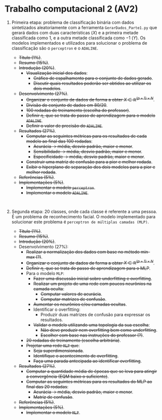 # Trabalho computacional 2 (AV2)

1. Primeira etapa: problema de classificação binária com dados sintetizados aleatoriamente com a ferramenta `GerarDados_Parte1.py` que gerará dados com duas características $(X)$ e a primeira metade classificada como $1$, e a outra metade classificada como $-1$ $(Y)$. Os modelos implementados e utilizados para solucionar o problema de classificação são o `perceptron` e o `ADALINE`.

    - ~~Título (1%)~~.
    - ~~Resumo (15%)~~.
    - ~~Introdução (20%)~~.
        - ~~Visualização inicial dos dados~~:
            - ~~Gráfico de espalhamento para o conjunto de dados gerado~~.
            - ~~Discutir quais resultados poderão ser obtidos ao utilizar os dois modelos~~.
    - ~~Desenvolvimento (27%)~~.
        - ~~Organizar o conjunto de dados de forma a obter $X\in\mathbb{R}^{(p+1)\times N}$~~.
        - ~~Divisão do conjunto de dados em $80/20$~~.
        - ~~$100$ rodadas de treinamento (escolha do professor)~~.
        - ~~Definir $\eta$, que se trata do passo de aprendizagem para o modelo `ADALINE`~~.
        - ~~Definir o valor de precisão do `ADALINE`~~.
    - ~~Resultados (27%)~~.
        - ~~Computar as seguintes métricas para os resultados de cada modelo ao final das $100$ rodadas~~:
            - ~~Acurácia -> média, desvio padrão, maior e menor~~.
            - ~~Sensibilidade -> média, desvio padrão, maior e menor~~.
            - ~~Especificidade -> média, desvio padrão, maior e menor~~.
        - ~~Construir uma matriz de confusão para a pior e melhor rodada~~.
        - ~~Exibir o hiperplano de separação dos dois modelos para a pior e melhor rodada~~.
    - ~~Referências (5%)~~.
    - ~~Implementações (5%)~~.
        - ~~Implementar o modelo `perceptron`~~.
        - ~~Implementar o modelo `ADALINE`~~.

<br>

2. Segunda etapa: $20$ classes, onde cada classe é referente a uma pessoa. É um problema de reconhecimento facial. O modelo implementado para solucionar este problema é `perceptron de múltiplas camadas (MLP)`.

    - ~~Título (1%)~~.
    - ~~Resumo (15%)~~.
    - ~~Introdução (20%)~~.
    - Desenvolvimento (27%):
        - ~~Realizar a normalização dos dados com base no método min-max (?)~~.
        - ~~Organizar o conjunto de dados de forma a obter $X\in\mathbb{R}^{(p+1)\times N}$~~.
        - ~~Definir $\eta$, que se trata do passo de aprendizagem para o MLP~~.
        - Para o modelo `MLP`:
            - ~~Fazer uma discussão inicial sobre underfitting e overfitting~~.
            - ~~Realizar um projeto de uma rede com poucos neurônios na camada oculta~~:
                - ~~Computar valores de acurácia~~.
                - ~~Computar matrizes de confusão~~.
            - ~~Aumentar os neurônios e/ou camadas ocultas~~.
            - Identificar o overfitting:
                - Produzir duas matrizes de confusão para expressar os resultados.
            - ~~Validar o modelo utilizando uma topologia da sua escolha~~:
                - ~~Não deve produzir nem overfitting bem como underfitting~~.
                - ~~Escolher com base nas instruções do professor (?)~~.
        - ~~$20$ rodadas de treinamento (escolha arbitrária)~~.
        - ~~Projetar uma rede `MLP` que~~:
            - ~~Seja superdimensionada~~.
            - ~~Identifique o acontecimento de overfitting~~.
            - ~~Faça uma parada antecipada ao identificar overfitting~~.
    - ~~Resultados (27%)~~.
        - ~~Computar a quantidade média de épocas que se leva para atingir a convergência (EQM baixo o suficiente)~~.
        - ~~Computar as seguintes métricas para os resultados do MLP ao final das $20$ rodadas~~:
            - ~~Acurácia -> média, desvio padrão, maior e menor~~.
            - ~~Matriz de confusão~~.
    - ~~Referências (5%)~~.
    - ~~Implementações (5%)~~.
        - ~~Implementar o modelo `MLP`~~.
